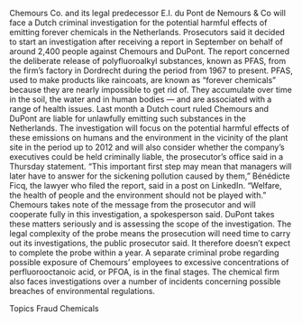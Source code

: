 Chemours Co. and its legal predecessor E.I. du Pont de Nemours & Co will face a Dutch criminal investigation for the potential harmful effects of emitting forever chemicals in the Netherlands.
Prosecutors said it decided to start an investigation after receiving a report in September on behalf of around 2,400 people against Chemours and DuPont. The report concerned the deliberate release of polyfluoroalkyl substances, known as PFAS, from the firm’s factory in Dordrecht during the period from 1967 to present.
PFAS, used to make products like raincoats, are known as “forever chemicals” because they are nearly impossible to get rid of. They accumulate over time in the soil, the water and in human bodies — and are associated with a range of health issues. Last month a Dutch court ruled Chemours and DuPont are liable for unlawfully emitting such substances in the Netherlands.
The investigation will focus on the potential harmful effects of these emissions on humans and the environment in the vicinity of the plant site in the period up to 2012 and will also consider whether the company’s executives could be held criminally liable, the prosecutor’s office said in a Thursday statement.
“This important first step may mean that managers will later have to answer for the sickening pollution caused by them,” Bénédicte Ficq, the lawyer who filed the report, said in a post on LinkedIn. “Welfare, the health of people and the environment should not be played with.”
Chemours takes note of the message from the prosecutor and will cooperate fully in this investigation, a spokesperson said. DuPont takes these matters seriously and is assessing the scope of the investigation.
The legal complexity of the probe means the prosecution will need time to carry out its investigations, the public prosecutor said. It therefore doesn’t expect to complete the probe within a year.
A separate criminal probe regarding possible exposure of Chemours’ employees to excessive concentrations of perfluorooctanoic acid, or PFOA, is in the final stages. The chemical firm also faces investigations over a number of incidents concerning possible breaches of environmental regulations.

Topics
Fraud
Chemicals
